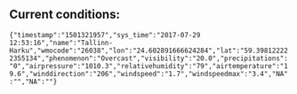 ## Current conditions: 
 ``` {"timestamp":"1501321957","sys_time":"2017-07-29 12:53:16","name":"Tallinn-Harku","wmocode":"26038","lon":"24.602891666624284","lat":"59.398122222355134","phenomenon":"Overcast","visibility":"20.0","precipitations":"0","airpressure":"1010.3","relativehumidity":"79","airtemperature":"19.6","winddirection":"206","windspeed":"1.7","windspeedmax":"3.4","NA":"","NA":""} ```
